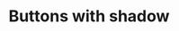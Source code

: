 ---
title: Buttons with shadow
category: Application
paid: true
isActive: false
ltr: {"preview":"function App() {\n  return /*#__PURE__*/React.createElement(\"div\", {\n    className: \"btns-container\"\n  }, /*#__PURE__*/React.createElement(\"button\", {\n    className: \"px-4 py-2 text-sm text-white duration-100 bg-indigo-600 rounded-lg shadow-md focus:shadow-none ring-offset-2 ring-indigo-600 focus:ring-2\"\n  }, \"Button\"), /*#__PURE__*/React.createElement(\"button\", {\n    className: \"px-5 py-2.5 text-white bg-indigo-600 rounded-lg shadow-md focus:shadow-none duration-100 ring-offset-2 ring-indigo-600 focus:ring-2\"\n  }, \"Button\"), /*#__PURE__*/React.createElement(\"button\", {\n    className: \"px-6 py-3 text-white duration-100 bg-indigo-600 rounded-lg shadow-md focus:shadow-none ring-offset-2 ring-indigo-600 focus:ring-2\"\n  }, \"Button\"), /*#__PURE__*/React.createElement(\"button\", {\n    className: \"px-7 py-3.5 text-white bg-indigo-600 rounded-lg shadow-md focus:shadow-none duration-100 ring-offset-2 ring-indigo-600 focus:ring-2\"\n  }, \"Button\"), /*#__PURE__*/React.createElement(\"button\", {\n    className: \"px-8 py-4 text-white duration-100 bg-indigo-600 rounded-lg shadow-md focus:shadow-none ring-offset-2 ring-indigo-600 focus:ring-2\"\n  }, \"Button\"));\n}","react":{"jsxCss":[{"code":"// sm\n\n<button\n    className=\"btn-focus-sm\"\n>\n    Button\n</button>\n\n// default\n\n<button\n    className=\"btn-focus-default\"\n>\n    Button\n</button>\n\n// md\n\n<button\n    className=\"btn-focus-md\"\n>\n    Button\n</button>\n\n// lg\n\n<button\n    className=\"btn-focus-lg\"\n>\n    Button\n</button>\n\n// xl\n\n<button\n    className=\"btn-focus-xl\"\n>\n    Button\n</button>","label":"App.jsx"},{"code":"// sm\n\n.btn-focus-sm {\n  padding: 0.5rem 1rem 0.5rem 1rem;\n  background-color: #4f46e5;\n  border-radius: 0.375rem;\n  box-shadow: 0 4px 6px -1px #0000001a, 0 2px 4px -2px #0000001a;\n  transition-duration: 100ms;\n  color: #FFF;\n  font-size: 0.875rem;\n  line-height: 1.25rem;\n}\n\n.btn-focus-sm:focus {\n  box-shadow: 0 0 0 2px white, 0 0 0 4px #4f46e5;\n}\n\n// default\n\n.btn-focus-default {\n  padding: 0.625rem 1.25rem 0.625rem 1.25rem;\n  background-color: #4f46e5;\n  border-radius: 0.375rem;\n  box-shadow: 0 4px 6px -1px #0000001a, 0 2px 4px -2px #0000001a;\n  transition-duration: 100ms;\n  color: #FFF;\n}\n.btn-focus-default:focus {\n  box-shadow: 0 0 0 2px white, 0 0 0 4px #4f46e5;\n}\n\n// md\n\n.btn-focus-md {\n  padding: 0.75rem 1.5rem 0.75rem 1.5rem;\n  background-color: #4f46e5;\n  border-radius: 0.375rem;\n  box-shadow: 0 4px 6px -1px #0000001a, 0 2px 4px -2px #0000001a;\n  transition-duration: 100ms;\n  color: #FFF;\n}\n\n.btn-focus-md:focus {\n  box-shadow: 0 0 0 2px white, 0 0 0 4px #4f46e5;\n}\n\n// lg\n\n.btn-focus-lg {\n  padding: 0.875rem 1.75rem 0.875rem 1.75rem;\n  background-color: #4f46e5;\n  border-radius: 0.375rem;\n  box-shadow: 0 4px 6px -1px #0000001a, 0 2px 4px -2px #0000001a;\n  transition-duration: 100ms;\n  color: #FFF;\n}\n\n.btn-focus-lg:focus {\n  box-shadow: 0 0 0 2px white, 0 0 0 4px #4f46e5;\n}\n\n// xl\n\n.btn-focus-xl {\n  padding: 1rem 2rem 1rem 2rem;\n  background-color: #4f46e5;\n  border-radius: 0.375rem;\n  box-shadow: 0 4px 6px -1px #0000001a, 0 2px 4px -2px #0000001a;\n  transition-duration: 100ms;\n  color: #FFF;\n}\n\n.btn-focus-xl:focus {\n  box-shadow: 0 0 0 2px white, 0 0 0 4px #4f46e5;\n}","label":"style.css"}],"jsxTail":[{"code":"// sm\n\n<button\n    className=\"px-4 py-2 text-sm text-white duration-100 bg-indigo-600 rounded-lg shadow-md focus:shadow-none ring-offset-2 ring-indigo-600 focus:ring-2\"\n>\n    Button\n</button>\n\n// default\n\n<button\n    className=\"px-5 py-2.5 text-white bg-indigo-600 rounded-lg shadow-md focus:shadow-none duration-100 ring-offset-2 ring-indigo-600 focus:ring-2\"\n>\n    Button\n</button>\n\n// md\n\n<button\n    className=\"px-6 py-3 text-white duration-100 bg-indigo-600 rounded-lg shadow-md focus:shadow-none ring-offset-2 ring-indigo-600 focus:ring-2\"\n>\n    Button\n</button>\n\n// lg\n\n<button\n    className=\"px-7 py-3.5 text-white bg-indigo-600 rounded-lg shadow-md focus:shadow-none duration-100 ring-offset-2 ring-indigo-600 focus:ring-2\"\n>\n    Button\n</button>\n\n// xl\n\n<button\n    className=\"px-8 py-4 text-white duration-100 bg-indigo-600 rounded-lg shadow-md focus:shadow-none ring-offset-2 ring-indigo-600 focus:ring-2\"\n>\n    Button\n</button>","label":"App.jsx"}]},"vue":{"vueCss":[{"code":"  <!-- // sm -->\n\n  <button class=\"btn-focus-sm\">\n    Button\n  </button>\n\n  <!-- // default -->\n\n  <button class=\"btn-focus-default\">\n    Button\n  </button>\n\n  <!-- // md -->\n\n  <button class=\"btn-focus-md\">\n    Button\n  </button>\n\n  <!-- // lg -->\n\n  <button class=\"btn-focus-lg\">\n    Button\n  </button>\n\n  <!-- // xl -->\n\n  <button class=\"btn-focus-xl\">\n    Button\n  </button>","label":"App.vue"},{"code":"/* // sm */\n\n.btn-focus-sm {\n  padding: 0.5rem 1rem 0.5rem 1rem;\n  background-color: #4f46e5;\n  border-radius: 0.375rem;\n  box-shadow: 0 4px 6px -1px #0000001a, 0 2px 4px -2px #0000001a;\n  transition-duration: 100ms;\n  color: #FFF;\n  font-size: 0.875rem;\n  line-height: 1.25rem;\n}\n\n.btn-focus-sm:focus {\n  box-shadow: 0 0 0 2px white, 0 0 0 4px #4f46e5;\n}\n\n/* // default */\n\n.btn-focus-default {\n  padding: 0.625rem 1.25rem 0.625rem 1.25rem;\n  background-color: #4f46e5;\n  border-radius: 0.375rem;\n  box-shadow: 0 4px 6px -1px #0000001a, 0 2px 4px -2px #0000001a;\n  transition-duration: 100ms;\n  color: #FFF;\n}\n.btn-focus-default:focus {\n  box-shadow: 0 0 0 2px white, 0 0 0 4px #4f46e5;\n}\n\n/* // md */\n\n.btn-focus-md {\n  padding: 0.75rem 1.5rem 0.75rem 1.5rem;\n  background-color: #4f46e5;\n  border-radius: 0.375rem;\n  box-shadow: 0 4px 6px -1px #0000001a, 0 2px 4px -2px #0000001a;\n  transition-duration: 100ms;\n  color: #FFF;\n}\n\n.btn-focus-md:focus {\n  box-shadow: 0 0 0 2px white, 0 0 0 4px #4f46e5;\n}\n\n/* // lg */\n\n.btn-focus-lg {\n  padding: 0.875rem 1.75rem 0.875rem 1.75rem;\n  background-color: #4f46e5;\n  border-radius: 0.375rem;\n  box-shadow: 0 4px 6px -1px #0000001a, 0 2px 4px -2px #0000001a;\n  transition-duration: 100ms;\n  color: #FFF;\n}\n\n.btn-focus-lg:focus {\n  box-shadow: 0 0 0 2px white, 0 0 0 4px #4f46e5;\n}\n\n/* // xl */\n\n.btn-focus-xl {\n  padding: 1rem 2rem 1rem 2rem;\n  background-color: #4f46e5;\n  border-radius: 0.375rem;\n  box-shadow: 0 4px 6px -1px #0000001a, 0 2px 4px -2px #0000001a;\n  transition-duration: 100ms;\n  color: #FFF;\n}\n\n.btn-focus-xl:focus {\n  box-shadow: 0 0 0 2px white, 0 0 0 4px #4f46e5;\n}","label":"style.css"}],"vueTail":[{"code":"  <!-- // sm -->\n  <button\n    class=\"px-4 py-2 text-sm text-white duration-100 bg-indigo-600 rounded-md shadow-md focus:shadow-none ring-offset-2 ring-indigo-600 focus:ring-2\">\n    Button\n  </button>\n\n  <!-- // default -->\n\n  <button\n    class=\"px-5 py-2.5 text-white bg-indigo-600 rounded-md shadow-md focus:shadow-none duration-100 ring-offset-2 ring-indigo-600 focus:ring-2\">\n    Button\n  </button>\n\n  <!-- // md -->\n\n  <button\n    class=\"px-6 py-3 text-white duration-100 bg-indigo-600 rounded-md shadow-md focus:shadow-none ring-offset-2 ring-indigo-600 focus:ring-2\">\n    Button\n  </button>\n\n  <!-- // lg -->\n\n  <button\n    class=\"px-7 py-3.5 text-white bg-indigo-600 rounded-md shadow-md focus:shadow-none duration-100 ring-offset-2 ring-indigo-600 focus:ring-2\">\n    Button\n  </button>\n\n  <!-- // xl -->\n\n  <button\n    class=\"px-8 py-4 text-white duration-100 bg-indigo-600 rounded-md shadow-md focus:shadow-none ring-offset-2 ring-indigo-600 focus:ring-2\">\n    Button\n  </button>","label":"App.vue"}]}}
rtl: {"preview":"function App() {\n  return /*#__PURE__*/React.createElement(\"div\", {\n    className: \"btns-container\"\n  }, /*#__PURE__*/React.createElement(\"button\", {\n    className: \"px-4 py-2 text-sm text-white duration-100 bg-indigo-600 rounded-lg shadow-md focus:shadow-none ring-offset-2 ring-indigo-600 focus:ring-2\"\n  }, \"\\u0627\\u0636\\u063A\\u0637 \\u0647\\u0646\\u0627\"), /*#__PURE__*/React.createElement(\"button\", {\n    className: \"px-5 py-2.5 text-white bg-indigo-600 rounded-lg shadow-md focus:shadow-none duration-100 ring-offset-2 ring-indigo-600 focus:ring-2\"\n  }, \"\\u0627\\u0636\\u063A\\u0637 \\u0647\\u0646\\u0627\"), /*#__PURE__*/React.createElement(\"button\", {\n    className: \"px-6 py-3 text-white duration-100 bg-indigo-600 rounded-lg shadow-md focus:shadow-none ring-offset-2 ring-indigo-600 focus:ring-2\"\n  }, \"\\u0627\\u0636\\u063A\\u0637 \\u0647\\u0646\\u0627\"), /*#__PURE__*/React.createElement(\"button\", {\n    className: \"px-7 py-3.5 text-white bg-indigo-600 rounded-lg shadow-md focus:shadow-none duration-100 ring-offset-2 ring-indigo-600 focus:ring-2\"\n  }, \"\\u0627\\u0636\\u063A\\u0637 \\u0647\\u0646\\u0627\"), /*#__PURE__*/React.createElement(\"button\", {\n    className: \"px-8 py-4 text-white duration-100 bg-indigo-600 rounded-lg shadow-md focus:shadow-none ring-offset-2 ring-indigo-600 focus:ring-2\"\n  }, \"\\u0627\\u0636\\u063A\\u0637 \\u0647\\u0646\\u0627\"));\n}","react":{"jsxTail":[{"code":"// sm\n\n<button\n    className=\"px-4 py-2 text-sm text-white duration-100 bg-indigo-600 rounded-lg shadow-md focus:shadow-none ring-offset-2 ring-indigo-600 focus:ring-2\"\n>\n    اضغط هنا\n</button>\n\n// default\n\n<button\n    className=\"px-5 py-2.5 text-white bg-indigo-600 rounded-lg shadow-md focus:shadow-none duration-100 ring-offset-2 ring-indigo-600 focus:ring-2\"\n>\n    اضغط هنا\n</button>\n\n// md\n\n<button\n    className=\"px-6 py-3 text-white duration-100 bg-indigo-600 rounded-lg shadow-md focus:shadow-none ring-offset-2 ring-indigo-600 focus:ring-2\"\n>\n    اضغط هنا\n</button>\n\n// lg\n\n<button\n    className=\"px-7 py-3.5 text-white bg-indigo-600 rounded-lg shadow-md focus:shadow-none duration-100 ring-offset-2 ring-indigo-600 focus:ring-2\"\n>\n    اضغط هنا\n</button>\n\n// xl\n\n<button\n    className=\"px-8 py-4 text-white duration-100 bg-indigo-600 rounded-lg shadow-md focus:shadow-none ring-offset-2 ring-indigo-600 focus:ring-2\"\n>\n    اضغط هنا\n</button>","label":"App.jsx"}],"jsxCss":[{"code":"// sm\n\n<button\n    className=\"btn-focus-sm\"\n>\n    اضغط\n</button>\n\n// default\n\n<button\n    className=\"btn-focus-default\"\n>\n    اضغط\n</button>\n\n// md\n\n<button\n    className=\"btn-focus-md\"\n>\n    اضغط\n</button>\n\n// lg\n\n<button\n    className=\"btn-focus-lg\"\n>\n    اضغط\n</button>\n\n// xl\n\n<button\n    className=\"btn-focus-xl\"\n>\n    اضغط\n</button>","label":"App.jsx"},{"code":"// sm\n\n.btn-focus-sm {\n  padding: 0.5rem 1rem 0.5rem 1rem;\n  background-color: #4f46e5;\n  border-radius: 0.375rem;\n  box-shadow: 0 4px 6px -1px #0000001a, 0 2px 4px -2px #0000001a;\n  transition-duration: 100ms;\n  color: #FFF;\n  font-size: 0.875rem;\n  line-height: 1.25rem;\n}\n\n.btn-focus-sm:focus {\n  box-shadow: 0 0 0 2px white, 0 0 0 4px #4f46e5;\n}\n\n// default\n\n.btn-focus-default {\n  padding: 0.625rem 1.25rem 0.625rem 1.25rem;\n  background-color: #4f46e5;\n  border-radius: 0.375rem;\n  box-shadow: 0 4px 6px -1px #0000001a, 0 2px 4px -2px #0000001a;\n  transition-duration: 100ms;\n  color: #FFF;\n}\n.btn-focus-default:focus {\n  box-shadow: 0 0 0 2px white, 0 0 0 4px #4f46e5;\n}\n\n// md\n\n.btn-focus-md {\n  padding: 0.75rem 1.5rem 0.75rem 1.5rem;\n  background-color: #4f46e5;\n  border-radius: 0.375rem;\n  box-shadow: 0 4px 6px -1px #0000001a, 0 2px 4px -2px #0000001a;\n  transition-duration: 100ms;\n  color: #FFF;\n}\n\n.btn-focus-md:focus {\n  box-shadow: 0 0 0 2px white, 0 0 0 4px #4f46e5;\n}\n\n// lg\n\n.btn-focus-lg {\n  padding: 0.875rem 1.75rem 0.875rem 1.75rem;\n  background-color: #4f46e5;\n  border-radius: 0.375rem;\n  box-shadow: 0 4px 6px -1px #0000001a, 0 2px 4px -2px #0000001a;\n  transition-duration: 100ms;\n  color: #FFF;\n}\n\n.btn-focus-lg:focus {\n  box-shadow: 0 0 0 2px white, 0 0 0 4px #4f46e5;\n}\n\n// xl\n\n.btn-focus-xl {\n  padding: 1rem 2rem 1rem 2rem;\n  background-color: #4f46e5;\n  border-radius: 0.375rem;\n  box-shadow: 0 4px 6px -1px #0000001a, 0 2px 4px -2px #0000001a;\n  transition-duration: 100ms;\n  color: #FFF;\n}\n\n.btn-focus-xl:focus {\n  box-shadow: 0 0 0 2px white, 0 0 0 4px #4f46e5;\n}","label":"style.css"}]},"vue":{"vueTail":[],"vueCss":[]}}
slug: /buttons
id: d69dab1c-60d2-4ec4-8a50-b77496133191
created_at: 3
---